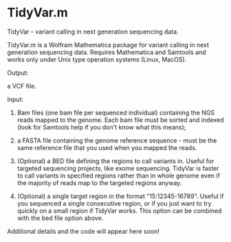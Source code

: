 # TidyVar.m
TidyVar - variant calling in next generation sequencing data.

TidyVar.m is a Wolfram Mathematica package for variant calling in next generation sequencing data. Requires Mathematica and Samtools and works only under Unix type operation systems (Linux, MacOS).

Output:

a VCF file.

Input:

1) Bam files (one bam file per sequenced individual) containing the NGS reads mapped to the genome. Each bam file must be sorted and indexed (look for Samtools help if you don't know what this means);

2) a FASTA file containing the genome reference sequence - must be the same reference file that you used when you mapped the reads.

3) (Optional) a BED file defining the regions to call variants in. Useful for targeted sequencing projects, like exome sequencing. TidyVar is faster to call variants in specified regions rather than in whole genome even if the majority of reads map to the targeted regions anyway.

4) (Optional) a single target region in the format "15:12345-16789". Useful if you sequenced a single consecutive region, or if you just want to try quickly on a small region if TidyVar works. This option can be combined with the bed file option above.

Additional details and the code will appear here soon!
